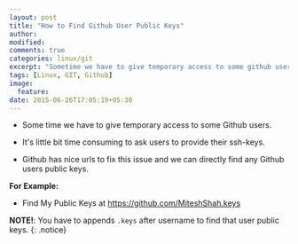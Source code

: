 ```yaml
---
layout: post
title: "How to Find Github User Public Keys"
author:
modified:
comments: true
categories: linux/git
excerpt: "Sometime we have to give temporary access to some github user, I'll show you how to easily find fithub users public keys."
tags: [Linux, GIT, Github]
image:
  feature:
date: 2015-06-26T17:05:19+05:30
---
```


* Some time we have to give temporary access to some Github users.
* It's little bit time consuming to ask users to provide their ssh-keys.

* Github has nice urls to fix this issue and we can directly find any Github users public keys.

**For Example:**

* Find My Public Keys at <a href="https://github.com/MiteshShah.keys">https://github.com/MiteshShah.keys</a>

**NOTE!**: You have to appends `.keys` after username to find that user public keys.
{: .notice}
